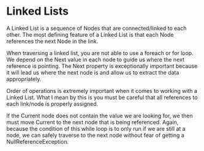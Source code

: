 # Linked Lists

A Linked List is a sequence of Nodes that are connected/linked to each other. The most defining feature of a Linked List is that each Node references the next Node in the link.

When traversing a linked list, you are not able to use a foreach or for loop. We depend on the Next value in each node to guide us where the next reference is pointing. The Next property is exceptionally important because it will lead us where the next node is and allow us to extract the data appropriately.

Order of operations is extremely important when it comes to working with a Linked List. What I mean by this is you must be careful that all references to each link/node is properly assigned.

If the Current node does not contain the value we are looking for, we then must move Current to the next node that is being referenced. Again, because the condition of this while loop is to only run if we are still at a node, we can safely traverse to the next node without fear of getting a NullReferenceException.